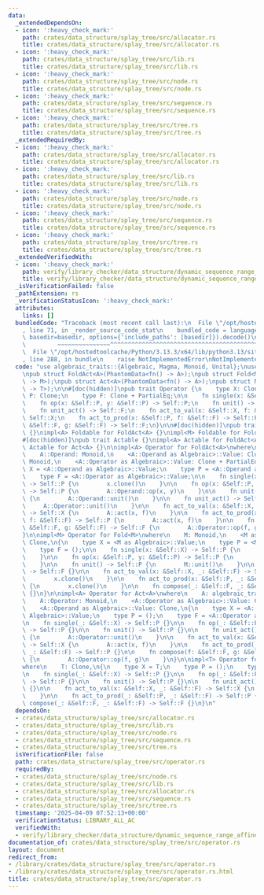 ```yaml
---
data:
  _extendedDependsOn:
  - icon: ':heavy_check_mark:'
    path: crates/data_structure/splay_tree/src/allocator.rs
    title: crates/data_structure/splay_tree/src/allocator.rs
  - icon: ':heavy_check_mark:'
    path: crates/data_structure/splay_tree/src/lib.rs
    title: crates/data_structure/splay_tree/src/lib.rs
  - icon: ':heavy_check_mark:'
    path: crates/data_structure/splay_tree/src/node.rs
    title: crates/data_structure/splay_tree/src/node.rs
  - icon: ':heavy_check_mark:'
    path: crates/data_structure/splay_tree/src/sequence.rs
    title: crates/data_structure/splay_tree/src/sequence.rs
  - icon: ':heavy_check_mark:'
    path: crates/data_structure/splay_tree/src/tree.rs
    title: crates/data_structure/splay_tree/src/tree.rs
  _extendedRequiredBy:
  - icon: ':heavy_check_mark:'
    path: crates/data_structure/splay_tree/src/allocator.rs
    title: crates/data_structure/splay_tree/src/allocator.rs
  - icon: ':heavy_check_mark:'
    path: crates/data_structure/splay_tree/src/lib.rs
    title: crates/data_structure/splay_tree/src/lib.rs
  - icon: ':heavy_check_mark:'
    path: crates/data_structure/splay_tree/src/node.rs
    title: crates/data_structure/splay_tree/src/node.rs
  - icon: ':heavy_check_mark:'
    path: crates/data_structure/splay_tree/src/sequence.rs
    title: crates/data_structure/splay_tree/src/sequence.rs
  - icon: ':heavy_check_mark:'
    path: crates/data_structure/splay_tree/src/tree.rs
    title: crates/data_structure/splay_tree/src/tree.rs
  _extendedVerifiedWith:
  - icon: ':heavy_check_mark:'
    path: verify/library_checker/data_structure/dynamic_sequence_range_affine_range_sum/src/main.rs
    title: verify/library_checker/data_structure/dynamic_sequence_range_affine_range_sum/src/main.rs
  _isVerificationFailed: false
  _pathExtension: rs
  _verificationStatusIcon: ':heavy_check_mark:'
  attributes:
    links: []
  bundledCode: "Traceback (most recent call last):\n  File \"/opt/hostedtoolcache/Python/3.13.3/x64/lib/python3.13/site-packages/onlinejudge_verify/documentation/build.py\"\
    , line 71, in _render_source_code_stat\n    bundled_code = language.bundle(stat.path,\
    \ basedir=basedir, options={'include_paths': [basedir]}).decode()\n          \
    \         ~~~~~~~~~~~~~~~^^^^^^^^^^^^^^^^^^^^^^^^^^^^^^^^^^^^^^^^^^^^^^^^^^^^^^^^^^^^^^^^^^\n\
    \  File \"/opt/hostedtoolcache/Python/3.13.3/x64/lib/python3.13/site-packages/onlinejudge_verify/languages/rust.py\"\
    , line 288, in bundle\n    raise NotImplementedError\nNotImplementedError\n"
  code: "use algebraic_traits::{Algebraic, Magma, Monoid, Unital};\nuse std::marker::PhantomData;\n\
    \npub struct FoldAct<A>(PhantomData<fn() -> A>);\npub struct Fold<M>(PhantomData<fn()\
    \ -> M>);\npub struct Act<A>(PhantomData<fn() -> A>);\npub struct Noop<T>(PhantomData<fn()\
    \ -> T>);\n\n#[doc(hidden)]\npub trait Operator {\n    type X: Clone;\n    type\
    \ P: Clone;\n    type F: Clone + PartialEq;\n\n    fn single(x: &Self::X) -> Self::P;\n\
    \    fn op(x: &Self::P, y: &Self::P) -> Self::P;\n    fn unit() -> Self::P;\n\
    \    fn unit_act() -> Self::F;\n    fn act_to_val(x: &Self::X, f: &Self::F) ->\
    \ Self::X;\n    fn act_to_prod(x: &Self::P, f: &Self::F) -> Self::P;\n    fn compose(f:\
    \ &Self::F, g: &Self::F) -> Self::F;\n}\n\n#[doc(hidden)]\npub trait Foldable\
    \ {}\nimpl<A> Foldable for FoldAct<A> {}\nimpl<M> Foldable for Fold<M> {}\n\n\
    #[doc(hidden)]\npub trait Actable {}\nimpl<A> Actable for FoldAct<A> {}\nimpl<A>\
    \ Actable for Act<A> {}\n\nimpl<A> Operator for FoldAct<A>\nwhere\n    A: algebraic_traits::Act,\n\
    \    A::Operand: Monoid,\n    <A::Operand as Algebraic>::Value: Clone,\n    A::Operator:\
    \ Monoid,\n    <A::Operator as Algebraic>::Value: Clone + PartialEq,\n{\n    type\
    \ X = <A::Operand as Algebraic>::Value;\n    type P = <A::Operand as Algebraic>::Value;\n\
    \    type F = <A::Operator as Algebraic>::Value;\n\n    fn single(x: &Self::X)\
    \ -> Self::P {\n        x.clone()\n    }\n\n    fn op(x: &Self::P, y: &Self::P)\
    \ -> Self::P {\n        A::Operand::op(x, y)\n    }\n\n    fn unit() -> Self::P\
    \ {\n        A::Operand::unit()\n    }\n\n    fn unit_act() -> Self::F {\n   \
    \     A::Operator::unit()\n    }\n\n    fn act_to_val(x: &Self::X, f: &Self::F)\
    \ -> Self::X {\n        A::act(x, f)\n    }\n\n    fn act_to_prod(x: &Self::P,\
    \ f: &Self::F) -> Self::P {\n        A::act(x, f)\n    }\n\n    fn compose(f:\
    \ &Self::F, g: &Self::F) -> Self::F {\n        A::Operator::op(f, g)\n    }\n\
    }\n\nimpl<M> Operator for Fold<M>\nwhere\n    M: Monoid,\n    <M as Algebraic>::Value:\
    \ Clone,\n{\n    type X = <M as Algebraic>::Value;\n    type P = <M as Algebraic>::Value;\n\
    \    type F = ();\n\n    fn single(x: &Self::X) -> Self::P {\n        x.clone()\n\
    \    }\n\n    fn op(x: &Self::P, y: &Self::P) -> Self::P {\n        M::op(x, y)\n\
    \    }\n\n    fn unit() -> Self::P {\n        M::unit()\n    }\n\n    fn unit_act()\
    \ -> Self::F {}\n\n    fn act_to_val(x: &Self::X, _: &Self::F) -> Self::X {\n\
    \        x.clone()\n    }\n\n    fn act_to_prod(x: &Self::P, _: &Self::F) -> Self::P\
    \ {\n        x.clone()\n    }\n\n    fn compose(_: &Self::F, _: &Self::F) -> Self::F\
    \ {}\n}\n\nimpl<A> Operator for Act<A>\nwhere\n    A: algebraic_traits::Act,\n\
    \    A::Operator: Monoid,\n    <A::Operator as Algebraic>::Value: Clone + PartialEq,\n\
    \    <A::Operand as Algebraic>::Value: Clone,\n{\n    type X = <A::Operand as\
    \ Algebraic>::Value;\n    type P = ();\n    type F = <A::Operator as Algebraic>::Value;\n\
    \n    fn single(_: &Self::X) -> Self::P {}\n\n    fn op(_: &Self::P, _: &Self::P)\
    \ -> Self::P {}\n\n    fn unit() -> Self::P {}\n\n    fn unit_act() -> Self::F\
    \ {\n        A::Operator::unit()\n    }\n\n    fn act_to_val(x: &Self::X, f: &Self::F)\
    \ -> Self::X {\n        A::act(x, f)\n    }\n\n    fn act_to_prod(_: &Self::P,\
    \ _: &Self::F) -> Self::P {}\n\n    fn compose(f: &Self::F, g: &Self::F) -> Self::F\
    \ {\n        A::Operator::op(f, g)\n    }\n}\n\nimpl<T> Operator for Noop<T>\n\
    where\n    T: Clone,\n{\n    type X = T;\n    type P = ();\n    type F = ();\n\
    \n    fn single(_: &Self::X) -> Self::P {}\n\n    fn op(_: &Self::P, _: &Self::P)\
    \ -> Self::P {}\n\n    fn unit() -> Self::P {}\n\n    fn unit_act() -> Self::F\
    \ {}\n\n    fn act_to_val(x: &Self::X, _: &Self::F) -> Self::X {\n        x.clone()\n\
    \    }\n\n    fn act_to_prod(_: &Self::P, _: &Self::F) -> Self::P {}\n\n    fn\
    \ compose(_: &Self::F, _: &Self::F) -> Self::F {}\n}\n"
  dependsOn:
  - crates/data_structure/splay_tree/src/allocator.rs
  - crates/data_structure/splay_tree/src/lib.rs
  - crates/data_structure/splay_tree/src/node.rs
  - crates/data_structure/splay_tree/src/sequence.rs
  - crates/data_structure/splay_tree/src/tree.rs
  isVerificationFile: false
  path: crates/data_structure/splay_tree/src/operator.rs
  requiredBy:
  - crates/data_structure/splay_tree/src/node.rs
  - crates/data_structure/splay_tree/src/lib.rs
  - crates/data_structure/splay_tree/src/allocator.rs
  - crates/data_structure/splay_tree/src/sequence.rs
  - crates/data_structure/splay_tree/src/tree.rs
  timestamp: '2025-04-09 07:52:13+00:00'
  verificationStatus: LIBRARY_ALL_AC
  verifiedWith:
  - verify/library_checker/data_structure/dynamic_sequence_range_affine_range_sum/src/main.rs
documentation_of: crates/data_structure/splay_tree/src/operator.rs
layout: document
redirect_from:
- /library/crates/data_structure/splay_tree/src/operator.rs
- /library/crates/data_structure/splay_tree/src/operator.rs.html
title: crates/data_structure/splay_tree/src/operator.rs
---
```

